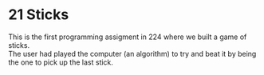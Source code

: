 # 21 Sticks
This is the first programming assigment in 224 where we built a game of sticks.  
The user had played the computer (an algorithm) to try and beat it by being the
one to pick up the last stick.

